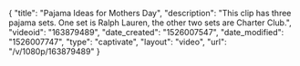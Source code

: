 {
    "title": "Pajama Ideas for Mothers Day",
    "description": "This clip has three pajama sets. One set is Ralph Lauren, the other two sets are Charter Club.",
    "videoid": "163879489",
    "date_created": "1526007547",
    "date_modified": "1526007747",
    "type": "captivate",
    "layout": "video",
    "url": "\/v\/1080p\/163879489"
}